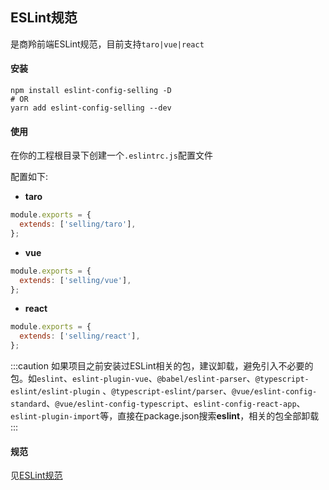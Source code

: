 ## ESLint规范
是商羚前端ESLint规范，目前支持`taro|vue|react`
#### 安装
```shell
npm install eslint-config-selling -D
# OR
yarn add eslint-config-selling --dev
```
#### 使用
在你的工程根目录下创建一个`.eslintrc.js`配置文件

配置如下:

- **taro**
```js
module.exports = {
  extends: ['selling/taro'],
};
```

- **vue**
```js
module.exports = {
  extends: ['selling/vue'],
};
```

- **react**
```js
module.exports = {
  extends: ['selling/react'],
};
```
:::caution
如果项目之前安装过ESLint相关的包，建议卸载，避免引入不必要的包。如`eslint`、`eslint-plugin-vue`、`@babel/eslint-parser`、`@typescript-eslint/eslint-plugin`  、`@typescript-eslint/parser`、`@vue/eslint-config-standard`、`@vue/eslint-config-typescript`、`eslint-config-react-app`、
`eslint-plugin-import`等，直接在package.json搜索**eslint**，相关的包全部卸载
:::
#### 规范
见[ESLint规范](../es/rules/common)